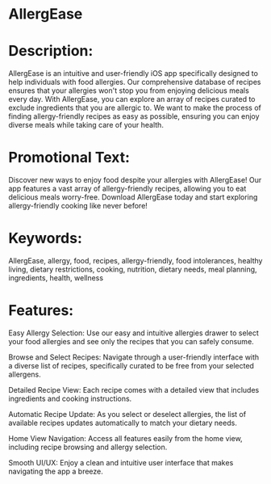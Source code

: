 # AllergEase

# Description:
AllergEase is an intuitive and user-friendly iOS app specifically designed to help individuals with food allergies. Our comprehensive database of recipes ensures that your allergies won't stop you from enjoying delicious meals every day. With AllergEase, you can explore an array of recipes curated to exclude ingredients that you are allergic to. We want to make the process of finding allergy-friendly recipes as easy as possible, ensuring you can enjoy diverse meals while taking care of your health.

# Promotional Text:
Discover new ways to enjoy food despite your allergies with AllergEase! Our app features a vast array of allergy-friendly recipes, allowing you to eat delicious meals worry-free. Download AllergEase today and start exploring allergy-friendly cooking like never before!

# Keywords:
AllergEase, allergy, food, recipes, allergy-friendly, food intolerances, healthy living, dietary restrictions, cooking, nutrition, dietary needs, meal planning, ingredients, health, wellness

# Features:
Easy Allergy Selection: Use our easy and intuitive allergies drawer to select your food allergies and see only the recipes that you can safely consume.

Browse and Select Recipes: Navigate through a user-friendly interface with a diverse list of recipes, specifically curated to be free from your selected allergens.

Detailed Recipe View: Each recipe comes with a detailed view that includes ingredients and cooking instructions.

Automatic Recipe Update: As you select or deselect allergies, the list of available recipes updates automatically to match your dietary needs.

Home View Navigation: Access all features easily from the home view, including recipe browsing and allergy selection.

Smooth UI/UX: Enjoy a clean and intuitive user interface that makes navigating the app a breeze.
